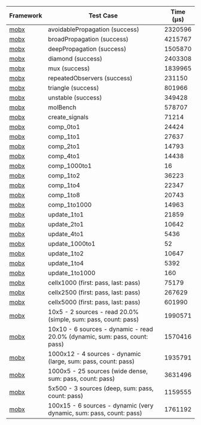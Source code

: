 | Framework | Test Case | Time (μs) |
| --- | --- | --- |
| [mobx](https://github.com/mobxjs/mobx.dart) | avoidablePropagation (success) | 2320596 |
| [mobx](https://github.com/mobxjs/mobx.dart) | broadPropagation (success) | 4215767 |
| [mobx](https://github.com/mobxjs/mobx.dart) | deepPropagation (success) | 1505870 |
| [mobx](https://github.com/mobxjs/mobx.dart) | diamond (success) | 2403308 |
| [mobx](https://github.com/mobxjs/mobx.dart) | mux (success) | 1839965 |
| [mobx](https://github.com/mobxjs/mobx.dart) | repeatedObservers (success) | 231150 |
| [mobx](https://github.com/mobxjs/mobx.dart) | triangle (success) | 801966 |
| [mobx](https://github.com/mobxjs/mobx.dart) | unstable (success) | 349428 |
| [mobx](https://github.com/mobxjs/mobx.dart) | molBench | 578707 |
| [mobx](https://github.com/mobxjs/mobx.dart) | create_signals | 71214 |
| [mobx](https://github.com/mobxjs/mobx.dart) | comp_0to1 | 24424 |
| [mobx](https://github.com/mobxjs/mobx.dart) | comp_1to1 | 27637 |
| [mobx](https://github.com/mobxjs/mobx.dart) | comp_2to1 | 14793 |
| [mobx](https://github.com/mobxjs/mobx.dart) | comp_4to1 | 14438 |
| [mobx](https://github.com/mobxjs/mobx.dart) | comp_1000to1 | 16 |
| [mobx](https://github.com/mobxjs/mobx.dart) | comp_1to2 | 36223 |
| [mobx](https://github.com/mobxjs/mobx.dart) | comp_1to4 | 22347 |
| [mobx](https://github.com/mobxjs/mobx.dart) | comp_1to8 | 20743 |
| [mobx](https://github.com/mobxjs/mobx.dart) | comp_1to1000 | 14963 |
| [mobx](https://github.com/mobxjs/mobx.dart) | update_1to1 | 21859 |
| [mobx](https://github.com/mobxjs/mobx.dart) | update_2to1 | 10642 |
| [mobx](https://github.com/mobxjs/mobx.dart) | update_4to1 | 5436 |
| [mobx](https://github.com/mobxjs/mobx.dart) | update_1000to1 | 52 |
| [mobx](https://github.com/mobxjs/mobx.dart) | update_1to2 | 10647 |
| [mobx](https://github.com/mobxjs/mobx.dart) | update_1to4 | 5392 |
| [mobx](https://github.com/mobxjs/mobx.dart) | update_1to1000 | 160 |
| [mobx](https://github.com/mobxjs/mobx.dart) | cellx1000 (first: pass, last: pass) | 75179 |
| [mobx](https://github.com/mobxjs/mobx.dart) | cellx2500 (first: pass, last: pass) | 267629 |
| [mobx](https://github.com/mobxjs/mobx.dart) | cellx5000 (first: pass, last: pass) | 601990 |
| [mobx](https://github.com/mobxjs/mobx.dart) | 10x5 - 2 sources - read 20.0% (simple, sum: pass, count: pass) | 1990571 |
| [mobx](https://github.com/mobxjs/mobx.dart) | 10x10 - 6 sources - dynamic - read 20.0% (dynamic, sum: pass, count: pass) | 1570416 |
| [mobx](https://github.com/mobxjs/mobx.dart) | 1000x12 - 4 sources - dynamic (large, sum: pass, count: pass) | 1935791 |
| [mobx](https://github.com/mobxjs/mobx.dart) | 1000x5 - 25 sources (wide dense, sum: pass, count: pass) | 3631496 |
| [mobx](https://github.com/mobxjs/mobx.dart) | 5x500 - 3 sources (deep, sum: pass, count: pass) | 1159555 |
| [mobx](https://github.com/mobxjs/mobx.dart) | 100x15 - 6 sources - dynamic (very dynamic, sum: pass, count: pass) | 1761192 |
